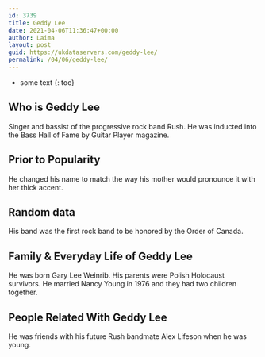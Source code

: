 ```yaml
---
id: 3739
title: Geddy Lee
date: 2021-04-06T11:36:47+00:00
author: Laima
layout: post
guid: https://ukdataservers.com/geddy-lee/
permalink: /04/06/geddy-lee/
---
```


* some text
{: toc}


## Who is Geddy Lee
                  
                  
                  
Singer and bassist of the progressive rock band Rush. He was inducted into the Bass Hall of Fame by Guitar Player magazine.
                  
              
            
              
            
                
                
                
## Prior to Popularity
                  
                  
                  
He changed his name to match the way his mother would pronounce it with her thick accent.
                  
              
            
              
            
                
                
                
## Random data
                  
                  
                  
His band was the first rock band to be honored by the Order of Canada.
                  
              
            
              
            
                
                
                
## Family & Everyday Life of Geddy Lee
                  
                  
                  
He was born Gary Lee Weinrib. His parents were Polish Holocaust survivors. He married Nancy Young in 1976 and they had two children together.
                  
              
            
              
            
                
                
                
## People Related With Geddy Lee
                  
                  
                  
He was friends with his future Rush bandmate Alex Lifeson when he was young. 
                  
              
            
              
            
                
              
            
              
              
            
            
              
            
          
          
          